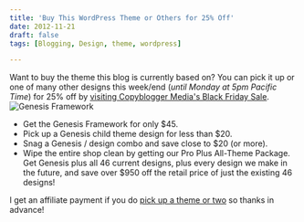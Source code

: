 ```yaml
---
title: 'Buy This WordPress Theme or Others for 25% Off'
date: 2012-11-21
draft: false
tags: [Blogging, Design, theme, wordpress]

---
```


Want to buy the theme this blog is currently based on? You can pick it up or one of many other designs this week/end (_until Monday at 5pm Pacific Time_) for 25% off by [visiting Copyblogger Media's Black Friday Sale](http://www.shareasale.com/r.cfm?b=436182&u=574011&m=28169&urllink=&afftrack=). ![Genesis Framework](https://chrisenns.com/wp-content/uploads/2012/11/Genesis-Framework-600x559.png "Genesis Framework")

*   Get the Genesis Framework for only $45.
*   Pick up a Genesis child theme design for less than $20.
*   Snag a Genesis / design combo and save close to $20 (or more).
*   Wipe the entire shop clean by getting our Pro Plus All-Theme Package. Get Genesis plus all 46 current designs, plus every design we make in the future, and save over $950 off the retail price of just the existing 46 designs!

I get an affiliate payment if you do [pick up a theme or two](http://www.shareasale.com/r.cfm?b=436182&u=574011&m=28169&urllink=&afftrack=) so thanks in advance!
